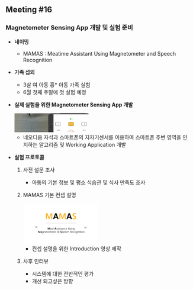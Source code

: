 ## Meeting #16
### Magnetometer Sensing App 개발 및 실험 준비

- **네이밍**
	- MAMAS : Meatime Assistant Using Magnetometer and Speech Recognition

- **가족 섭외**
	- 3살 여 아동 홍* 아동 가족 실험
	- 6월 첫째 주말에 첫 실험 예정

- **실제 실험을 위한 Magnetometer Sensing App 개발**
	
	<img src="/img/29.jpeg" style="width: 200px;">

	- 네오디움 자석과 스마트폰의 지자기센서를 이용하여 스마트폰 주변 영역을 인지하는 알고리즘 및 Working Application 개발

- **실험 프로토콜**
	1. 사전 설문 조사 
		- 아동의 기본 정보 및 평소 식습관 및 식사 만족도 조사
	2. MAMAS 기본 컨셉 설명
		
		<img src="/img/30.jpeg" style="width: 200px;">
		
		- 컨셉 설명을 위한 Introduction 영상 제작
	3. 사후 인터뷰
		- 시스템에 대한 전반적인 평가
		- 개선 되고싶은 방향
